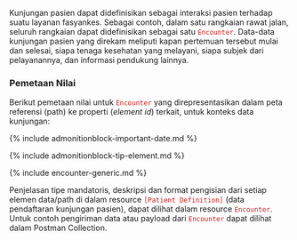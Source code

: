 Kunjungan pasien dapat didefinisikan sebagai interaksi pasien terhadap suatu layanan fasyankes. Sebagai contoh, dalam satu rangkaian rawat jalan, seluruh rangkaian dapat didefinisikan sebagai satu <span style="color:#c81e1e">`Encounter`</span>. Data-data kunjungan pasien yang direkam meliputi kapan pertemuan tersebut mulai dan selesai, siapa tenaga kesehatan yang melayani, siapa subjek dari pelayanannya, dan informasi pendukung lainnya.

### Pemetaan Nilai
Berikut pemetaan nilai untuk <span style="color:#c81e1e">`Encounter`</span> yang direpresentasikan dalam peta referensi (path) ke properti (*element id*) terkait, untuk konteks data kunjungan:

{% include admonitionblock-important-date.md %}

{% include admonitionblock-tip-element.md %}

{% include encounter-generic.md %}

Penjelasan tipe mandatoris, deskripsi dan format pengisian dari setiap elemen data/path di dalam resource <span style="color:#c81e1e">`[Patient Definition]`</span> (data pendaftaran kunjungan pasien), dapat dilihat dalam resource <span style="color:#c81e1e">`Encounter`</span>. Untuk contoh pengiriman data atau payload dari <span style="color:#c81e1e">`Encounter`</span> dapat dilihat dalam Postman Collection.
